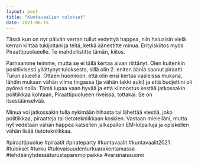 ```yaml
---
layout: post
title: "Kuntavaalien tulokset"
date: 2021-06-15
---
```


Tässä kun on nyt päivän verran tullut vedettyä happea, niin haluaisin vielä kerran kiittää tukijoitani ja teitä, ketkä äänestitte minua. Erityiskiitos myös Piraattipuolueelle. Te mahdollistitte tämän, kiitos.

Parhaamme teimme, mutta se ei tällä kertaa aivan riittänyt. Olen kuitenkin positiivisesti yllättynyt tuloksesta, sillä olin 2. eniten ääniä saanut piraatti Turun alueella. Ottaen huomioon, että olin ensi kertaa vaaleissa mukana, lähdin mukaan vähän viime tingassa (ja vähän takki auki) ja että budjettini oli pyöreä nolla. Tämä lupaa vaan hyvää ja että kiinnostus kestää jatkossakin politiikkaa kohtaan, Piraattipuolueen riveissä, tottakai. Se on itsestäänselvää. 

Minua voi jatkossakin tulla nykimään hihasta tai lähettää viestiä, joko politiikkaa, piraatteja tai tietotekniikkaan koskien. Vastaan mielelläni, mutta nyt vedetään vähän happea katsellen jalkapallon EM-kilpailuja ja opiskellen vähän lisää tietotekniikkaa.    

#piraattipuolue #piraatit #pirateparty #kuntavaalit #kuntavaalit2021 #tulokset #turku #tulevaisuudenturkuarakentamassa #tehdäänyhdessäturustaparempipaikka #varsinaissuomi
